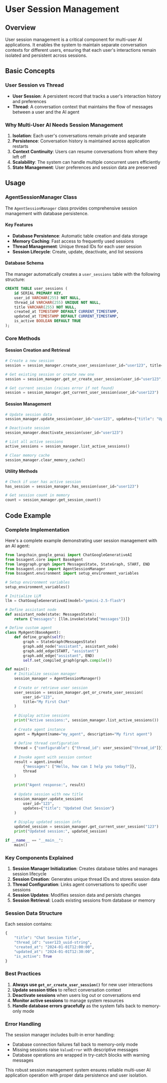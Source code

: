 # User Session Management

## Overview

User session management is a critical component for multi-user AI applications. It enables the system to maintain separate conversation contexts for different users, ensuring that each user's interactions remain isolated and persistent across sessions.

## Basic Concepts

### User Session vs Thread

- **User Session**: A persistent record that tracks a user's interaction history and preferences
- **Thread**: A conversation context that maintains the flow of messages between a user and the AI agent

### Why Multi-User AI Needs Session Management

1. **Isolation**: Each user's conversations remain private and separate
2. **Persistence**: Conversation history is maintained across application restarts
3. **Context Continuity**: Users can resume conversations from where they left off
4. **Scalability**: The system can handle multiple concurrent users efficiently
5. **State Management**: User preferences and session data are preserved

## Usage

### AgentSessionManager Class

The `AgentSessionManager` class provides comprehensive session management with database persistence.

#### Key Features

- **Database Persistence**: Automatic table creation and data storage
- **Memory Caching**: Fast access to frequently used sessions
- **Thread Management**: Unique thread IDs for each user session
- **Session Lifecycle**: Create, update, deactivate, and list sessions

#### Database Schema

The manager automatically creates a `user_sessions` table with the following structure:

```sql
CREATE TABLE user_sessions (
    id SERIAL PRIMARY KEY,
    user_id VARCHAR(255) NOT NULL,
    thread_id VARCHAR(255) UNIQUE NOT NULL,
    title VARCHAR(255) NOT NULL,
    created_at TIMESTAMP DEFAULT CURRENT_TIMESTAMP,
    updated_at TIMESTAMP DEFAULT CURRENT_TIMESTAMP,
    is_active BOOLEAN DEFAULT TRUE
);
```

### Core Methods

#### Session Creation and Retrieval

```python
# Create a new session
session = session_manager.create_user_session(user_id="user123", title="New Chat")

# Get existing session or create new one
session = session_manager.get_or_create_user_session(user_id="user123", title="New Chat")

# Get current session (raises error if not found)
session = session_manager.get_current_user_session(user_id="user123")
```

#### Session Management

```python
# Update session data
session_manager.update_session(user_id="user123", updates={"title": "Updated Chat"})

# Deactivate session
session_manager.deactivate_session(user_id="user123")

# List all active sessions
active_sessions = session_manager.list_active_sessions()

# Clear memory cache
session_manager.clear_memory_cache()
```

#### Utility Methods

```python
# Check if user has active session
has_session = session_manager.has_session(user_id="user123")

# Get session count in memory
count = session_manager.get_session_count()
```

## Code Example

### Complete Implementation

Here's a complete example demonstrating user session management with an AI agent:

```python
from langchain_google_genai import ChatGoogleGenerativeAI
from bssagent.core import BaseAgent
from langgraph.graph import MessagesState, StateGraph, START, END
from bssagent.core import AgentSessionManager
from bssagent.environment import setup_environment_variables

# Setup environment variables
setup_environment_variables()

# Initialize LLM
llm = ChatGoogleGenerativeAI(model="gemini-2.5-flash")

# Define assistant node
def assistant_node(state: MessagesState):
    return {"messages": [llm.invoke(state["messages"])]}

# Define custom agent
class MyAgent(BaseAgent):
    def define_graph(self):
        graph = StateGraph(MessagesState)
        graph.add_node("assistant", assistant_node)
        graph.add_edge(START, "assistant")
        graph.add_edge("assistant", END)
        self.set_compiled_graph(graph.compile())

def main():
    # Initialize session manager
    session_manager = AgentSessionManager()
    
    # Create or retrieve user session
    user_session = session_manager.get_or_create_user_session(
        user_id="123", 
        title="My First Chat"
    )
    
    # Display active sessions
    print("Active sessions:", session_manager.list_active_sessions())
    
    # Create agent instance
    agent = MyAgent(name="my_agent", description="My first agent")
    
    # Define thread configuration
    thread = {"configurable": {"thread_id": user_session["thread_id"]}}
    
    # Invoke agent with session context
    result = agent.invoke(
        {"messages": ["Hello, how can I help you today?"]}, 
        thread
    )
    
    print("Agent response:", result)
    
    # Update session with new title
    session_manager.update_session(
        user_id="123", 
        updates={"title": "Updated Chat Session"}
    )
    
    # Display updated session info
    updated_session = session_manager.get_current_user_session("123")
    print("Updated session:", updated_session)

if __name__ == "__main__":
    main()
```

### Key Components Explained

1. **Session Manager Initialization**: Creates database tables and manages session lifecycle
2. **Session Creation**: Generates unique thread IDs and stores session data
3. **Thread Configuration**: Links agent conversations to specific user sessions
4. **Session Updates**: Modifies session data and persists changes
5. **Session Retrieval**: Loads existing sessions from database or memory

### Session Data Structure

Each session contains:

```python
{
    "title": "Chat Session Title",
    "thread_id": "user123_uuid-string",
    "created_at": "2024-01-01T12:00:00",
    "updated_at": "2024-01-01T12:30:00",
    "is_active": True
}
```

### Best Practices

1. **Always use `get_or_create_user_session()`** for new user interactions
2. **Update session titles** to reflect conversation context
3. **Deactivate sessions** when users log out or conversations end
4. **Monitor active sessions** to manage system resources
5. **Handle database errors gracefully** as the system falls back to memory-only mode

### Error Handling

The session manager includes built-in error handling:

- Database connection failures fall back to memory-only mode
- Missing sessions raise `ValueError` with descriptive messages
- Database operations are wrapped in try-catch blocks with warning messages

This robust session management system ensures reliable multi-user AI application operation with proper data persistence and user isolation.
